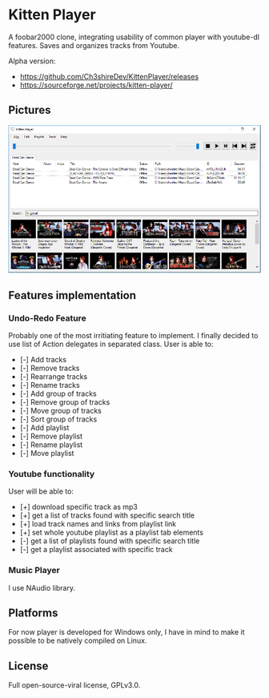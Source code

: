﻿# Kitten Player

A foobar2000 clone, integrating usability of common player with youtube-dl features. Saves and organizes tracks from Youtube.

Alpha version:
- https://github.com/Ch3shireDev/KittenPlayer/releases
- https://sourceforge.net/projects/kitten-player/

## Pictures

![](/pics/04.11.17.png)

## Features implementation

### Undo-Redo Feature

Probably one of the most irritiating feature to implement. I finally decided to use list of Action delegates in separated class.
User is able to:

+ [-] Add tracks
+ [-] Remove tracks
+ [-] Rearrange tracks
+ [-] Rename tracks
+ [-] Add group of tracks
+ [-] Remove group of tracks
+ [-] Move group of tracks
+ [-] Sort group of tracks
+ [-] Add playlist
+ [-] Remove playlist
+ [-] Rename playlist
+ [-] Move playlist

### Youtube functionality

User will be able to:

+ [+] download specific track as mp3
+ [+] get a list of tracks found with specific search title
+ [+] load track names and links from playlist link
+ [+] set whole youtube playlist as a playlist tab elements
+ [-] get a list of playlists found with specific search title
+ [-] get a playlist associated with specific track

### Music Player

I use NAudio library.

## Platforms

For now player is developed for Windows only, I have in mind to make it possible to be natively compiled on Linux.

## License

Full open-source-viral license, GPLv3.0.
